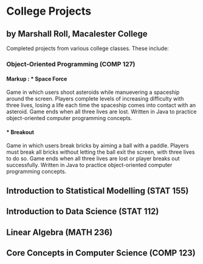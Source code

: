 # College Projects
## by Marshall Roll, Macalester College

Completed projects from various college classes. These include:

### Object-Oriented Programming (COMP 127)

####  Markup : * Space Force 
Game in which users shoot asteroids while manuevering a spaceship around the screen. Players complete levels of increasing difficulty with three lives, losing a life each time the spaceship comes into contact with an asteroid. Game ends when all three lives are lost. Written in Java to practice object-oriented computer programming concepts. 

#### * Breakout 
Game in which users break bricks by aiming a ball with a paddle. Players must break all bricks without letting the ball exit the screen, with three lives to do so. Game ends when all three lives are lost or player breaks out successfully. Written in Java to practice object-oriented computer programming concepts. 

## Introduction to Statistical Modelling (STAT 155)

## Introduction to Data Science (STAT 112)

## Linear Algebra (MATH 236)

## Core Concepts in Computer Science (COMP 123)

